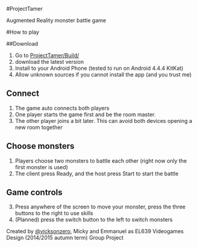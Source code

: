 #ProjectTamer

Augmented Reality monster battle game

#How to play

##Download
1. Go to [ProjectTamer/Build/][2]
2. download the latest version
3. Install to your Android Phone (tested to run on Android 4.4.4 KitKat)
4. Allow unknown sources if you cannot install the app (and you trust me)

## Connect
1. The game auto connects both players
2. One player starts the game first and be the room master.
3. The other player joins a bit later. This can avoid both devices opening a new room together

## Choose monsters
1. Players choose two monsters to battle each other (right now only the first monster is used)
2. The client press Ready, and the host press Start to start the battle

## Game controls
3. Press anywhere of the screen to move your monster, press the three buttons to the right to use skills
4. (Planned) press the switch button to the left to switch monsters


Created by [@vicksonzero][1], Micky and Emmanuel as EL639 Videogames Design (2014/2015 autumn term) Group Project


[1]: https://github.com/vicksonzero
[2]: https://github.com/vicksonzero/ProjectTamer/tree/master/Build
